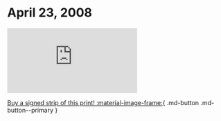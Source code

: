 # April 23, 2008

![](https://www.achewood.com/comic.php?date=04232008)

[Buy a signed strip of this print! :material-image-frame:](https://achewood-holiday-pop-up.myshopify.com/products/strip#04232008){ .md-button .md-button--primary }

